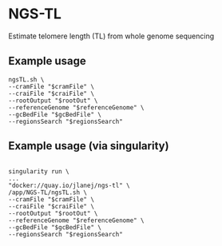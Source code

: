 # NGS-TL
Estimate telomere length (TL) from whole genome sequencing


## Example usage

```
ngsTL.sh \
--cramFile "$cramFile" \
--craiFile "$craiFile" \
--rootOutput "$rootOut" \
--referenceGenome "$referenceGenome" \
--gcBedFile "$gcBedFile" \
--regionsSearch "$regionsSearch"
```

## Example usage (via singularity)

```

singularity run \
...
"docker://quay.io/jlanej/ngs-tl" \
/app/NGS-TL/ngsTL.sh \
--cramFile "$cramFile" \
--craiFile "$craiFile" \
--rootOutput "$rootOut" \
--referenceGenome "$referenceGenome" \
--gcBedFile "$gcBedFile" \
--regionsSearch "$regionsSearch"
```
